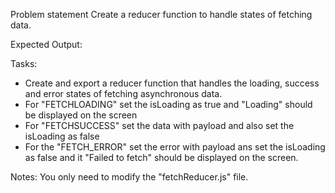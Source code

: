 Problem statement
Create a reducer function to handle states of fetching data.

Expected Output:

Tasks:

- Create and export a reducer function that handles the loading, success and error states of fetching asynchronous data.
- For "FETCHLOADING" set the isLoading as true and "Loading" should be displayed on the screen
- For "FETCHSUCCESS" set the data with payload and also set the isLoading as false
- For the "FETCH_ERROR" set the error with payload ans set the isLoading as false and it "Failed to fetch" should be displayed on the screen.

Notes:
You only need to modify the "fetchReducer.js" file.

